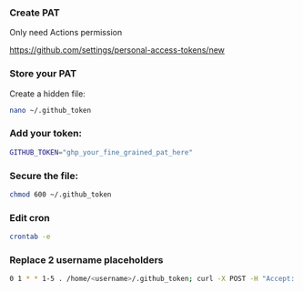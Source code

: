 ### Create PAT
Only need Actions permission

https://github.com/settings/personal-access-tokens/new

### Store your PAT

Create a hidden file:

```bash
nano ~/.github_token
```

### Add your token:

```bash
GITHUB_TOKEN="ghp_your_fine_grained_pat_here"
```

### Secure the file:

```bash
chmod 600 ~/.github_token
```
### Edit cron

```bash
crontab -e
```

### Replace 2 username placeholders

```bash
0 1 * * 1-5 . /home/<username>/.github_token; curl -X POST -H "Accept: application/vnd.github+json" -H "Authorization: Bearer $GITHUB_TOKEN" https://api.github.com/repos/asyncButNeverAwaits/test/actions/workflows/test.yml/dispatches -d '{"ref":"main"}' >> /home/<username>/github_dispatch.log 2>&1
```
